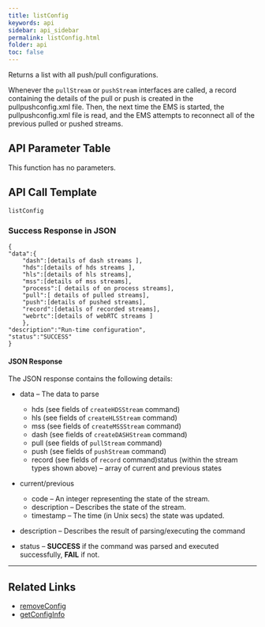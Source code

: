 ```yaml
---
title: listConfig
keywords: api
sidebar: api_sidebar
permalink: listConfig.html
folder: api
toc: false
---
```




Returns a list with all push/pull configurations.

Whenever the `pullStream` or `pushStream` interfaces are called, a record containing the details of the pull or push is created in the pullpushconfig.xml file. Then, the next time the EMS is started, the pullpushconfig.xml file is read, and the EMS attempts to reconnect all of the previous pulled or pushed streams.



## API Parameter Table

This function has no parameters.



## API Call Template

``` 
listConfig
```



### Success Response in JSON

``` 
{
"data":{
    "dash":[details of dash streams ],
    "hds":[details of hds streams ],
    "hls":[details of hls streams],
    "mss":[details of mss streams],
    "process":[ details of on process streams],
    "pull":[ details of pulled streams],
    "push":[details of pushed streams],
    "record":[details of recorded streams],
    "webrtc":[details of webRTC streams ]
    },
"description":"Run-time configuration",
"status":"SUCCESS"
}
```



#### JSON Response

The JSON response contains the following details:

- data – The data to parse
  - hds (see fields of `createHDSStream` command)
  - hls (see fields of `createHLSStream` command)
  - mss (see fields of `createMSSStream` command)
  - dash (see fields of `createDASHStream` command)
  - pull (see fields of `pullStream` command)
  - push (see fields of `pushStream` command)
  - record (see fields of `record` command)status (within the stream types shown above) – array of current and previous states
- current/previous
  - code – An integer representing the state of the stream.
  - description – Describes the state of the stream.
  - timestamp – The time (in Unix secs) the state was updated.


- description – Describes the result of parsing/executing the command
- status – **SUCCESS** if the command was parsed and executed successfully, **FAIL** if not.

------

## **Related Links**

- [removeConfig](api_removeConfig.html)
- [getConfigInfo](api_getConfigInfo.html)